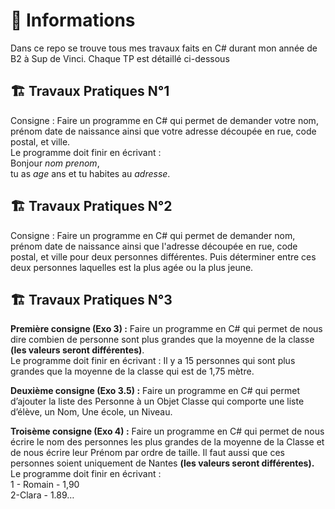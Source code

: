# 🧠 Informations  
Dans ce repo se trouve tous mes travaux faits en C# durant mon année de B2 à Sup de Vinci. Chaque TP est détaillé ci-dessous

## 🏗️ Travaux Pratiques N°1  
Consigne : Faire un programme en C# qui permet de demander votre nom, prénom date de naissance ainsi que votre adresse découpée en rue, code postal, et ville.  
Le programme doit finir en écrivant :  
Bonjour *nom* *prenom*,  
tu as *age* ans et tu habites au *adresse*.  

## 🏗️ Travaux Pratiques N°2  
Consigne : Faire un programme en C# qui permet de demander nom, prénom date de naissance ainsi que l'adresse découpée en rue, code postal, et ville pour deux personnes différentes. Puis déterminer entre ces deux personnes laquelles est la plus agée ou la plus jeune.  

## 🏗️ Travaux Pratiques N°3  
**Première consigne (Exo 3) :** Faire un programme en C# qui permet de nous dire combien de personne sont plus grandes que la moyenne de la classe **(les valeurs seront différentes)**.  
Le programme doit finir en écrivant :
Il y a 15 personnes qui sont plus grandes que la moyenne de la
classe qui est de 1,75 mètre.  

**Deuxième consigne (Exo 3.5) :** Faire un programme en C# qui permet d’ajouter la liste des Personne à un Objet Classe qui comporte une liste d’élève, un Nom, Une école, un Niveau.    

**Troisème consigne (Exo 4) :** Faire un programme en C# qui permet de nous écrire le nom des personnes les plus grandes de la moyenne de la Classe et de nous écrire leur Prénom par ordre de taille. Il faut aussi que ces personnes soient uniquement de Nantes **(les valeurs seront différentes).**  
Le programme doit finir en écrivant :  
1 - Romain - 1,90  
2-Clara - 1.89…
